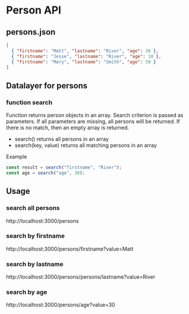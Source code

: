 # Person API

## persons.json

```json
[
  { "firstname": "Matt", "lastname": "River", "age": 30 },
  { "firstname": "Jesse", "lastname": "River", "age": 10 },
  { "firstname": "Mary", "lastname": "Smith", "age": 50 }
]
```

## Datalayer for persons

### function **search**

Function returns person objects in an array. Search criterion is passed as parameters. If all parameters are missing, all persons will be returned. If there is no match, then an empty array is returned.

- search() returns all persons in an array
- search(key, value) returns all matching persons in an array

Example

```js
const result = search("firstname", "River");
const age = search("age", 30);
```

## Usage

### search all persons

http://localhost:3000/persons

### search by firstname

http://localhost:3000/persons/firstname?value=Matt

### search by lastname

http://localhost:3000/persons/persons/lastname?value=River

### search by age

http://localhost:3000/persons/age?value=30
